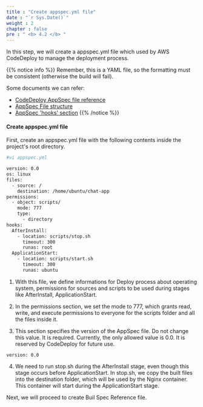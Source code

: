 ```yaml
---
title : "Create appspec.yml file"
date : "`r Sys.Date()`"
weight : 2
chapter : false
pre : " <b> 4.2 </b> "
---
```

In this step, we will create a appspec.yml file which used by AWS CodeDeploy to manage the deployment process.

{{% notice info %}}
Remember, this is a YAML file, so the formatting must be consistent (otherwise the build will fail).

Some documents we can refer:
- [CodeDeploy AppSpec file reference](https://docs.aws.amazon.com/codedeploy/latest/userguide/reference-appspec-file.html)
- [AppSpec File structure](https://docs.aws.amazon.com/codedeploy/latest/userguide/reference-appspec-file-structure.html)
- [AppSpec 'hooks' section](https://docs.aws.amazon.com/codedeploy/latest/userguide/reference-appspec-file-structure-hooks.html)
{{% /notice %}}

#### Create **appspec.yml** file

First, create an appspec.yml file with the following contents inside the project's root directory.
```bash
#vi appspec.yml

version: 0.0
os: linux
files:
  - source: /
    destination: /home/ubuntu/chat-app
permissions:
  - object: scripts/
    mode: 777
    type:
      - directory
hooks:
  AfterInstall:
    - location: scripts/stop.sh
      timeout: 300
      runas: root
  ApplicationStart:
    - location: scripts/start.sh
      timeout: 300 
      runas: ubuntu
```

1. With this file, we define informations for Deploy process about operating system, permissions for sources and scripts to be used during stages like AfterInstall, ApplicationStart.

2. In the permissions section, we set the mode to 777, which grants read, write, and execute permissions to everyone for the scripts folder and all the files inside it.

3. This section specifies the version of the AppSpec file. Do not change this value. It is required. Currently, the only allowed value is 0.0. It is reserved by CodeDeploy for future use.
```
version: 0.0
```

4. We need to run stop.sh during the AfterInstall stage, even though this stage occurs before ApplicationStart. In stop.sh, we copy the built files into the destination folder, which will be used by the Nginx container. This container will start during the ApplicationStart stage.

Next, we will proceed to create Buil Spec Reference file.